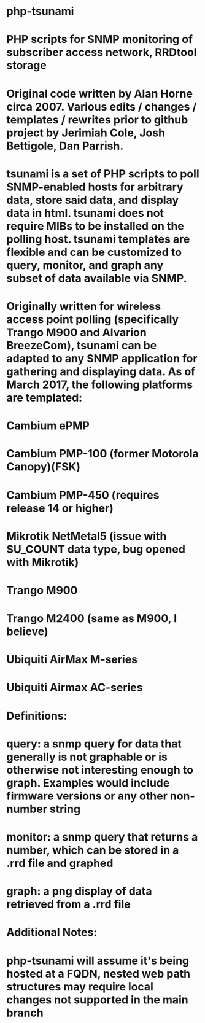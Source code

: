 # php-tsunami
# PHP scripts for SNMP monitoring of subscriber access network, RRDtool storage

# Original code written by Alan Horne circa 2007. Various edits / changes / templates / rewrites prior to github project by Jerimiah Cole, Josh Bettigole, Dan Parrish.

# tsunami is a set of PHP scripts to poll SNMP-enabled hosts for arbitrary data, store said data, and display data in html. tsunami does not require MIBs to be installed on the polling host. tsunami templates are flexible and can be customized to query, monitor, and graph any subset of data available via SNMP.

# Originally written for wireless access point polling (specifically Trango M900 and Alvarion BreezeCom), tsunami can be adapted to any SNMP application for gathering and displaying data. As of March 2017, the following platforms are templated:

# Cambium ePMP
# Cambium PMP-100 (former Motorola Canopy)(FSK)
# Cambium PMP-450 (requires release 14 or higher)
# Mikrotik NetMetal5 (issue with SU_COUNT data type, bug opened with Mikrotik)
# Trango M900
# Trango M2400 (same as M900, I believe)
# Ubiquiti AirMax M-series
# Ubiquiti Airmax AC-series

# Definitions:

# query: a snmp query for data that generally is not graphable or is otherwise not interesting enough to graph. Examples would include firmware versions or any other non-number string

# monitor: a snmp query that returns a number, which can be stored in a .rrd file and graphed

# graph: a png display of data retrieved from a .rrd file

# Additional Notes:

# php-tsunami will assume it's being hosted at a FQDN, nested web path structures may require local changes not supported in the main branch
